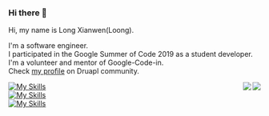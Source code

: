### Hi there 👋

<!--
**dravenk/dravenk** is a ✨ _special_ ✨ repository because its `README.md` (this file) appears on your GitHub profile.

Here are some ideas to get you started:

- 🔭 I’m currently working on ...
- 🌱 I’m currently learning ...
- 👯 I’m looking to collaborate on ...
- 🤔 I’m looking for help with ...
- 💬 Ask me about ...
- 📫 How to reach me: ...
- 😄 Pronouns: ...
- ⚡ Fun fact: ...
-->

Hi, my name is Long Xianwen(Loong). 

I'm a software engineer.  
I participated in the Google Summer of Code 2019 as a student developer.  
I'm a volunteer and mentor of Google-Code-in.   
Check [my profile](https://www.drupal.org/user/3452417) on Druapl community.


<a href="https://github.com/dravenk#gh-light-mode-only">
  <img align="right" src="https://github-readme-stats.vercel.app/api?username=dravenk&show_icons=true&icon_color=805AD5&text_color=718096&bg_color=ffffff&hide_title=true#gh-light-mode-only" />
</a>

<a href="https://github.com/dravenk#gh-dark-mode-only">
  <img align="right" src="https://github-readme-stats.vercel.app/api?username=dravenk&show_icons=true&hide_title=true&theme=merko#gh-dark-mode-only" />
</a>



[![My Skills](https://skillicons.dev/icons?i=go,php,nodejs)](http://longxianwen.net)  
[![My Skills](https://skillicons.dev/icons?i=js,html,css,sass,bootstrap,react)](http://longxianwen.net)  
[![My Skills](https://skillicons.dev/icons?i=linux,docker,kubernetes,mysql,postgres,nginx,gitlab)](http://longxianwen.net)  

